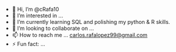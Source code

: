 - 👋 Hi, I’m @cRafa10
- 👀 I’m interested in ... 
- 🌱 I’m currently learning SQL and polishing my python & R skills.
- 💞️ I’m looking to collaborate on ...
- 📫 How to reach me ... carlos.rafalopez99@gmail.com
- ⚡ Fun fact: ...

<!---
cRafa10/cRafa10 is a ✨ special ✨ repository because its `README.md` (this file) appears on your GitHub profile.
You can click the Preview link to take a look at your changes.
--->
